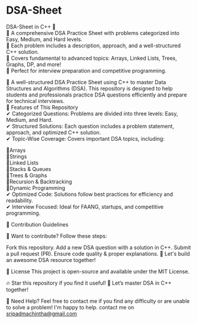 # DSA-Sheet
DSA-Sheet in C++ 🚀
<br>
📌 A comprehensive DSA Practice Sheet with problems categorized into Easy, Medium, and Hard levels.
<br>
🔹 Each problem includes a description, approach, and a well-structured C++ solution.
<br>
🔹 Covers fundamental to advanced topics: Arrays, Linked Lists, Trees, Graphs, DP, and more!
<br>
🔹 Perfect for interview preparation and competitive programming.
<br>

📌 A well-structured DSA Practice Sheet using C++ to master Data Structures and Algorithms (DSA). This repository is designed to help students and professionals practice DSA questions efficiently and prepare for technical interviews.
<br>
🔹 Features of This Repository
<br>
✔ Categorized Questions: Problems are divided into three levels: Easy, Medium, and Hard.
<br>
✔ Structured Solutions: Each question includes a problem statement, approach, and optimized C++ solution.
<br>
✔ Topic-Wise Coverage: Covers important DSA topics, including:

📌Arrays
<br>
📌Strings
<br>
📌Linked Lists
<br>
📌Stacks & Queues
<br>
📌Trees & Graphs
<br>
📌Recursion & Backtracking
<br>
📌Dynamic Programming
<br>
✔ Optimized Code: Solutions follow best practices for efficiency and readability.
<br>
✔ Interview Focused: Ideal for FAANG, startups, and competitive programming.

📌 Contribution Guidelines

🔹 Want to contribute? Follow these steps:

Fork this repository.
Add a new DSA question with a solution in C++.
Submit a pull request (PR).
Ensure code quality & proper explanations.
🙌 Let's build an awesome DSA resource together!

📜 License
This project is open-source and available under the MIT License.

🔥 Star this repository if you find it useful! 🚀 Let’s master DSA in C++ together!

💬 Need Help?
Feel free to contact me if you find any difficulty or are unable to solve a problem! I'm happy to help.
contact me on sripadmachintha@gmail.com 
